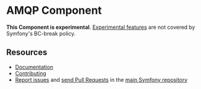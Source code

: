 AMQP Component
==============

**This Component is experimental**. [Experimental features](https://symfony.com/doc/current/contributing/code/experimental.html)
are not covered by Symfony's BC-break policy.

Resources
---------

  * [Documentation](https://symfony.com/doc/current/components/amqp.html)
  * [Contributing](https://symfony.com/doc/current/contributing/index.html)
  * [Report issues](https://github.com/symfony/symfony/issues) and
    [send Pull Requests](https://github.com/symfony/symfony/pulls)
    in the [main Symfony repository](https://github.com/symfony/symfony)
